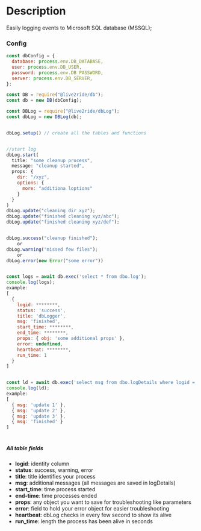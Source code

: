 # Description

Easily logging events to Microsoft SQL database (MSSQL);

### Config

```javascript
const dbConfig = {
  database: process.env.DB_DATABASE,
  user: process.env.DB_USER,
  password: process.env.DB_PASSWORD,
  server: process.env.DB_SERVER,
};

const DB = require("@live2ride/db");
const db = new DB(dbConfig);

const DBLog = require("@live2ride/dbLog");
const dbLog = new DBLog(db);


dbLog.setup() // create all the tables and functions


//start log
dbLog.start(
  title: "some cleanup process",
  message: "cleanup started",
  props: {
    dir: "/xyz",
    options: {
      more: "additiona loptions"
    }
  }
)
dbLog.update("cleaning dir xyz");
dbLog.update("finished cleaning xyz/abc");
dbLog.update("finished cleaning xyz/def");


dbLog.success("cleanup finished");
    or
dbLog.warning("missed few files");
    or
dbLog.error(new Error("some error"))


const logs = await db.exec('select * from dbo.log');
console.log(logs);
example:
[
  {
    logid: ********,
    status: 'success',
    title: 'dbLogger',
    msg: 'finished',
    start_time: ********,
    end_time: ********,
    props: { obj: 'some additional props' },
    error: undefined,
    heartbeat: ********,
    run_time: 1
  }
]


const ld = await db.exec('select msg from dbo.logDetails where logid = @_logid', {logid: logs[0].logid});
console.log(ld);
example:
[
  { msg: 'update 1' },
  { msg: 'update 2' },
  { msg: 'update 3' },
  { msg: 'finished' }
]
```

#

##### All table fields

- **logid**: identity column
- **status**: success, warning, error
- **title**: title identifies your process
- **msg**: additional messages (all messages are saved in logDetails)
- **start_time**: time process started
- **end-time**: time processes ended
- **props**: any object you want to save for troubleshooting like parameters
- **error**: field to hold your error object for easier troubleshooting
- **heartbeat**: dbLog checks in every few second to show its alive
- **run_time**: length the process has been alive in seconds
